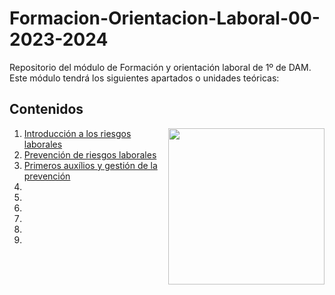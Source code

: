 # Formacion-Orientacion-Laboral-00-2023-2024
Repositorio del módulo de Formación y orientación laboral de 1º de DAM. Este módulo tendrá los siguientes apartados o unidades teóricas:

<h2>Contenidos</h2>
<picture> <img align="right" src="https://github.com/7oSkaaa/7oSkaaa/blob/main/Images/Right_Side.gif?raw=true" width = 250px></picture>
<ol>
  <li>
    <a href="https://github.com/Olmedo30/Formación-Orientación-Laboral-01-2023-2024">Introducción a los riesgos laborales</a>
  </li>
  <li>
    <a href="https://github.com/Olmedo30/Formación-Orientación-Laboral-02-2023-2024">Prevención de riesgos laborales</a>
  </li>
  <li>
    <a href="https://github.com/Olmedo30/Formación-Orientación-Laboral-03-2023-2024">Primeros auxílios y gestión de la prevención</a>
  </li>
  <li>
    <a href="https://github.com/Olmedo30/Formación-Orientación-Laboral-04-2023-2024"></a>
  </li>
  <li>
    <a href="https://github.com/Olmedo30/Formación-Orientación-Laboral-05-2023-2024"></a>
  </li>
  <li>
    <a href="https://github.com/Olmedo30/Formación-Orientación-Laboral-06-2023-2024"></a>
  </li>
  <li>
    <a href="https://github.com/Olmedo30/Formación-Orientación-Laboral-00-2023-2024"></a>
  </li>
  <li>
    <a href="https://github.com/Olmedo30/Formación-Orientación-Laboral-00-2023-2024"></a>
  </li>
  <li>
    <a href="https://github.com/Olmedo30/Formación-Orientación-Laboral-00-2023-2024"></a>
  </li>
</ol>
